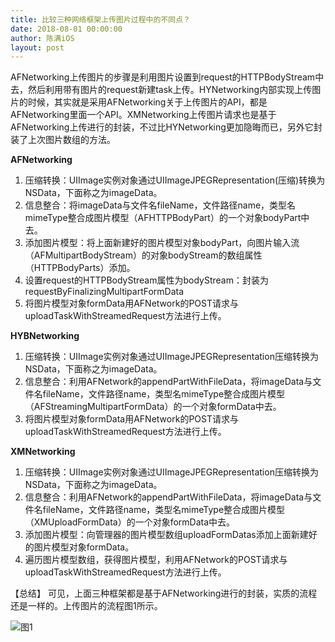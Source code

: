 ```yaml
---
title: 比较三种网络框架上传图片过程中的不同点？
date: 2018-08-01 00:00:00
author: 陈满iOS
layout: post
---
```



AFNetworking上传图片的步骤是利用图片设置到request的HTTPBodyStream中去，然后利用带有图片的request新建task上传。HYNetworking内部实现上传图片的时候，其实就是采用AFNetworking关于上传图片的API，都是AFNetworking里面一个API。XMNetworking上传图片请求也是基于AFNetworking上传进行的封装，不过比HYNetworking更加隐晦而已，另外它封装了上次图片数组的方法。

**AFNetworking**
1. 压缩转换：UIImage实例对象通过UIImageJPEGRepresentation(压缩)转换为NSData，下面称之为imageData。
2. 信息整合：将imageData与文件名fileName，文件路径name，类型名mimeType整合成图片模型（AFHTTPBodyPart）的一个对象bodyPart中去。
3. 添加图片模型：将上面新建好的图片模型对象bodyPart，向图片输入流（AFMultipartBodyStream）的对象bodyStream的数组属性（HTTPBodyParts）添加。
4. 设置request的HTTPBodyStream属性为bodyStream：封装为requestByFinalizingMultipartFormData
5. 将图片模型对象formData用AFNetwork的POST请求与uploadTaskWithStreamedRequest方法进行上传。

**HYBNetworking**
1. 压缩转换：UIImage实例对象通过UIImageJPEGRepresentation压缩转换为NSData，下面称之为imageData。
2. 信息整合：利用AFNetwork的appendPartWithFileData，将imageData与文件名fileName，文件路径name，类型名mimeType整合成图片模型（AFStreamingMultipartFormData）的一个对象formData中去。
3. 将图片模型对象formData用AFNetwork的POST请求与uploadTaskWithStreamedRequest方法进行上传。

**XMNetworking**
1. 压缩转换：UIImage实例对象通过UIImageJPEGRepresentation压缩转换为NSData，下面称之为imageData。
2. 信息整合：利用AFNetwork的appendPartWithFileData，将imageData与文件名fileName，文件路径name，类型名mimeType整合成图片模型（XMUploadFormData）的一个对象formData中去。
3. 添加图片模型：向管理器的图片模型数组uploadFormDatas添加上面新建好的图片模型对象formData。
4. 遍历图片模型数组，获得图片模型，利用AFNetwork的POST请求与uploadTaskWithStreamedRequest方法进行上传。

【总结】
可见，上面三种框架都是基于AFNetworking进行的封装，实质的流程还是一样的。上传图片的流程图1所示。


![图1](https://upload-images.jianshu.io/upload_images/1283539-18e0592dea5a8abc.png?imageMogr2/auto-orient/strip%7CimageView2/2/w/1240)
